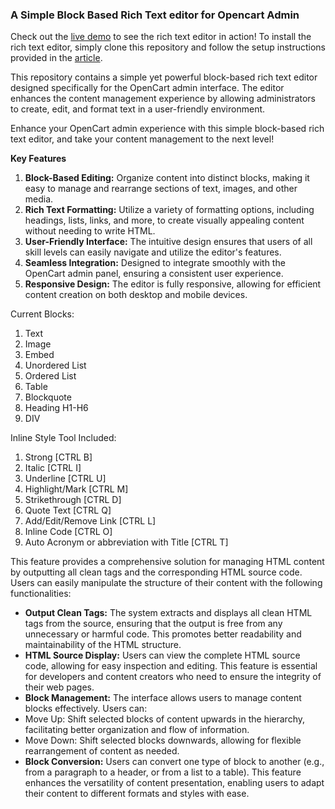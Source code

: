 <h3>A Simple Block Based Rich Text editor for Opencart Admin</h3><div>Check out the <a href="https://chiaseek.com/edmin.html" target="_self" rel="noopener">live demo</a> to see the rich text editor in action! To install the rich text editor, simply clone this repository and follow the setup instructions provided in the <a href="https://chiaseek.com/code/opencart/article/replace-existing-opencart-editor-to-new-block-based-editor/" target="_self" rel="noopener">article</a>.</div><p>This repository contains a simple yet powerful block-based rich text editor designed specifically for the OpenCart admin interface. The editor enhances the content management experience by allowing administrators to create, edit, and format text in a user-friendly environment. </p><p>Enhance your OpenCart admin experience with this simple block-based rich text editor, and take your content management to the next level!</p><div><strong>Key Features</strong></div><ol><li><strong>Block-Based Editing:</strong> Organize content into distinct blocks, making it easy to manage and rearrange sections of text, images, and other media.</li><li><strong>Rich Text Formatting:</strong> Utilize a variety of formatting options, including headings, lists, links, and more, to create visually appealing content without needing to write HTML.</li><li><strong>User-Friendly Interface:</strong> The intuitive design ensures that users of all skill levels can easily navigate and utilize the editor's features.</li><li><strong>Seamless Integration:</strong> Designed to integrate smoothly with the OpenCart admin panel, ensuring a consistent user experience.</li><li><strong>Responsive Design:</strong> The editor is fully responsive, allowing for efficient content creation on both desktop and mobile devices.</li></ol><p>Current Blocks:</p><ol><li>Text</li><li>Image</li><li>Embed</li><li>Unordered List</li><li>Ordered List</li><li>Table</li><li>Blockquote</li><li>Heading H1-H6</li><li>DIV</li></ol><p>Inline Style Tool Included:</p><ol><li>Strong [CTRL B]</li><li>Italic [CTRL I]</li><li>Underline [CTRL U]</li><li>Highlight/Mark [CTRL M]</li><li>Strikethrough [CTRL D]</li><li>Quote Text [CTRL Q]</li><li>Add/Edit/Remove Link [CTRL L]</li><li>Inline Code [CTRL O]</li><li>Auto Acronym or abbreviation with Title [CTRL T]</li></ol><p>This feature provides a comprehensive solution for managing HTML content by outputting all clean tags and the corresponding HTML source code. Users can easily manipulate the structure of their content with the following functionalities:</p><ul><li><strong>Output Clean Tags:</strong> The system extracts and displays all clean HTML tags from the source, ensuring that the output is free from any unnecessary or harmful code. This promotes better readability and maintainability of the HTML structure.</li><li><strong>HTML Source Display:</strong> Users can view the complete HTML source code, allowing for easy inspection and editing. This feature is essential for developers and content creators who need to ensure the integrity of their web pages.</li><li><strong>Block Management:</strong> The interface allows users to manage content blocks effectively. Users can:</li><li>Move Up: Shift selected blocks of content upwards in the hierarchy, facilitating better organization and flow of information.</li><li>Move Down: Shift selected blocks downwards, allowing for flexible rearrangement of content as needed.</li><li><strong>Block Conversion:</strong> Users can convert one type of block to another (e.g., from a paragraph to a header, or from a list to a table). This feature enhances the versatility of content presentation, enabling users to adapt their content to different formats and styles with ease.</li></ul>

